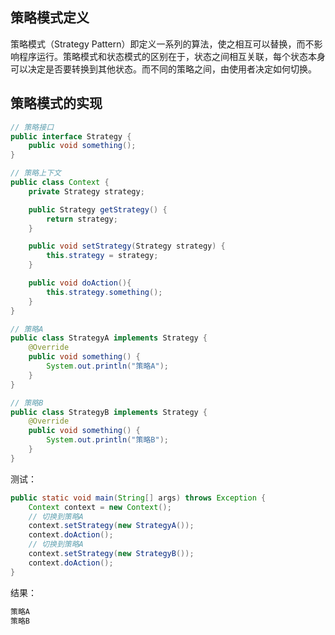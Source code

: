 ## 策略模式定义
策略模式（Strategy Pattern）即定义一系列的算法，使之相互可以替换，而不影响程序运行。策略模式和状态模式的区别在于，状态之间相互关联，每个状态本身可以决定是否要转换到其他状态。而不同的策略之间，由使用者决定如何切换。

## 策略模式的实现

```java
// 策略接口
public interface Strategy {
    public void something();
}

// 策略上下文
public class Context {
    private Strategy strategy;

    public Strategy getStrategy() {
        return strategy;
    }

    public void setStrategy(Strategy strategy) {
        this.strategy = strategy;
    }

    public void doAction(){
        this.strategy.something();
    }
}

// 策略A
public class StrategyA implements Strategy {
    @Override
    public void something() {
        System.out.println("策略A");
    }
}

// 策略B
public class StrategyB implements Strategy {
    @Override
    public void something() {
        System.out.println("策略B");
    }
}
```

测试：
```java
public static void main(String[] args) throws Exception {
    Context context = new Context();
    // 切换到策略A
    context.setStrategy(new StrategyA());
    context.doAction();
    // 切换到策略A
    context.setStrategy(new StrategyB());
    context.doAction();
}
```

结果：
```java
策略A
策略B
```